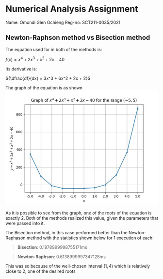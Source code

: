 # Numerical Analysis Assignment

Name: Omondi Glen Ochieng
Reg-no: SCT211-0035/2021

## Newton-Raphson method vs Bisection method

The equation used for in both of the methods is:

${f(x) = x^4+ 2x^3 + x^2 + 2x - 40}$

Its derivative is:

${\dfrac{df}{dx} = 3x^3 + 6x^2 + 2x + 2}$

The graph of the equation is as shown
![graph](graph.jpg)

As it is possible to see from the graph, one of the roots of the equation is exactly 2. Both of the methods realized this value, given the parameters that were passed into it.

The Bisection method, in this case performed better than the Newton-Raphason method with the statistics shown below for 1 execution of each:

> **Bisection**: 0.1978999998755171ms

> **Newton-Raphson**: 0.6138999997347128ms

This was so because of the well-chosen interval ${ (1, 4) }$ which is relatively close to 2, one of the desired roots
